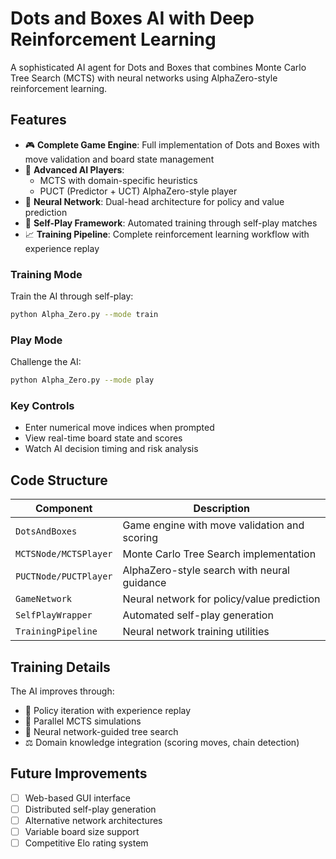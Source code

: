 # Dots and Boxes AI with Deep Reinforcement Learning

A sophisticated AI agent for Dots and Boxes that combines Monte Carlo Tree Search (MCTS) with neural networks using AlphaZero-style reinforcement learning.

## Features

- 🎮 **Complete Game Engine**: Full implementation of Dots and Boxes with move validation and board state management
- 🤖 **Advanced AI Players**:
  - MCTS with domain-specific heuristics
  - PUCT (Predictor + UCT) AlphaZero-style player
- 🧠 **Neural Network**: Dual-head architecture for policy and value prediction
- 🔄 **Self-Play Framework**: Automated training through self-play matches
- 📈 **Training Pipeline**: Complete reinforcement learning workflow with experience replay


### Training Mode
Train the AI through self-play:
```bash
python Alpha_Zero.py --mode train
```

### Play Mode
Challenge the AI:
```bash
python Alpha_Zero.py --mode play
```

### Key Controls
- Enter numerical move indices when prompted
- View real-time board state and scores
- Watch AI decision timing and risk analysis

## Code Structure

| Component               | Description                                     |
|-------------------------|-------------------------------------------------|
| `DotsAndBoxes`          | Game engine with move validation and scoring    |
| `MCTSNode/MCTSPlayer`   | Monte Carlo Tree Search implementation          |
| `PUCTNode/PUCTPlayer`   | AlphaZero-style search with neural guidance     |
| `GameNetwork`           | Neural network for policy/value prediction      |
| `SelfPlayWrapper`       | Automated self-play generation                  |
| `TrainingPipeline`      | Neural network training utilities               |

## Training Details

The AI improves through:
- 🧠 Policy iteration with experience replay
- 🤖 Parallel MCTS simulations
- 🔄 Neural network-guided tree search
- ⚖️ Domain knowledge integration (scoring moves, chain detection)


## Future Improvements

- [ ] Web-based GUI interface
- [ ] Distributed self-play generation
- [ ] Alternative network architectures
- [ ] Variable board size support
- [ ] Competitive Elo rating system
